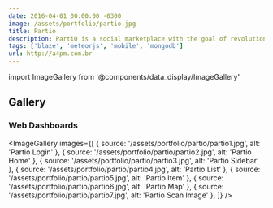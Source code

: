 ```yaml
---
date: 2016-04-01 00:00:00 -0300
image: /assets/portfolio/partio.jpg
title: Partio
description: PartiO is a social marketplace with the goal of revolutionizing the way college students use their stuff.
tags: ['blaze', 'meteorjs', 'mobile', 'mongodb']
url: http://a4pm.com.br
---
```


import ImageGallery from '@components/data_display/ImageGallery'

## Gallery

### Web Dashboards

<ImageGallery images={[
{ source: '/assets/portfolio/partio/partio1.jpg', alt: 'Partio Login' },
{ source: '/assets/portfolio/partio/partio2.jpg', alt: 'Partio Home' },
{ source: '/assets/portfolio/partio/partio3.jpg', alt: 'Partio Sidebar' },
{ source: '/assets/portfolio/partio/partio4.jpg', alt: 'Partio List' },
{ source: '/assets/portfolio/partio/partio5.jpg', alt: 'Partio Item' },
{ source: '/assets/portfolio/partio/partio6.jpg', alt: 'Partio Map' },
{ source: '/assets/portfolio/partio/partio7.jpg', alt: 'Partio Scan Image' },
]} />
